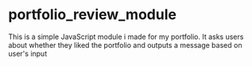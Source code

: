 # portfolio_review_module
This is a simple JavaScript module i made for my portfolio. It asks users about whether they liked the portfolio and outputs a message based on user's input
